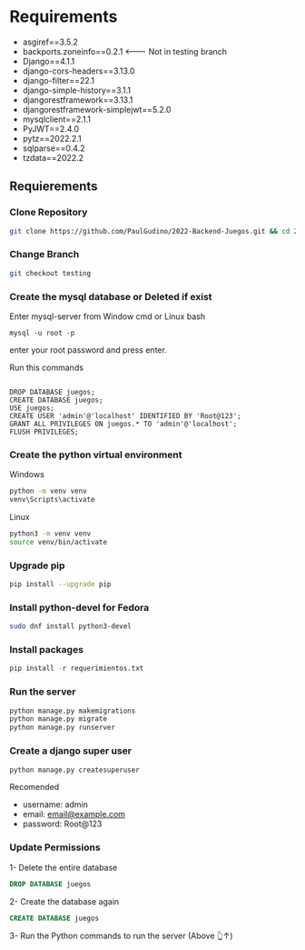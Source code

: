 # Requirements

* asgiref==3.5.2
* backports.zoneinfo==0.2.1 <--- Not in testing branch
* Django==4.1.1
* django-cors-headers==3.13.0
* django-filter==22.1
* django-simple-history==3.1.1
* djangorestframework==3.13.1
* djangorestframework-simplejwt==5.2.0
* mysqlclient==2.1.1
* PyJWT==2.4.0
* pytz==2022.2.1
* sqlparse==0.4.2
* tzdata==2022.2

## Requierements

### Clone Repository

```bash
git clone https://github.com/PaulGudino/2022-Backend-Juegos.git && cd 2022-Backend-Juegos
```

### Change Branch

```bash
git checkout testing
```

### Create the mysql database or Deleted if exist

Enter mysql-server from Window cmd or Linux bash

```
mysql -u root -p
```

enter your root password and press enter.

Run this commands

```mysql

DROP DATABASE juegos;
CREATE DATABASE juegos;
USE juegos;
CREATE USER 'admin'@'localhost' IDENTIFIED BY 'Root@123';
GRANT ALL PRIVILEGES ON juegos.* TO 'admin'@'localhost';
FLUSH PRIVILEGES;

```

### Create the python virtual environment

Windows

```cmd
python -m venv venv
venv\Scripts\activate
```

Linux

```bash
python3 -m venv venv
source venv/bin/activate
```

### Upgrade pip
```bash
pip install --upgrade pip
```

### Install python-devel for Fedora
```bash
sudo dnf install python3-devel
```


### Install packages
```python
pip install -r requerimientos.txt
```

### Run the server

```python
python manage.py makemigrations
python manage.py migrate
python manage.py runserver
```

### Create a django super user

```python
python manage.py createsuperuser
```
Recomended
- username: admin
- email: email@example.com
- password: Root@123

### Update Permissions

1- Delete the entire database
```sql
DROP DATABASE juegos
```

2- Create the database again
```sql
CREATE DATABASE juegos
```

3- Run the Python commands to run the server (Above 👆↑)
